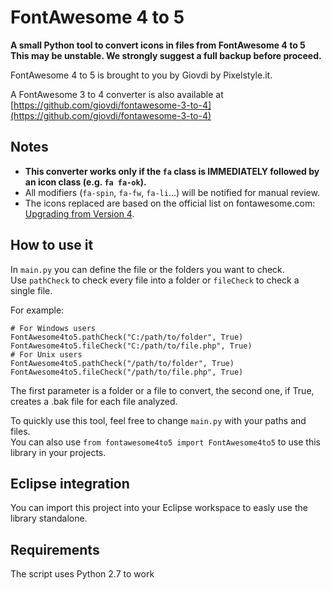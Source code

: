 # FontAwesome 4 to 5
**A small Python tool to convert icons in files from FontAwesome 4 to 5**  
**This may be unstable. We strongly suggest a full backup before proceed.**

FontAwesome 4 to 5 is brought to you by Giovdi by Pixelstyle.it.

A FontAwesome 3 to 4 converter is also available at [https://github.com/giovdi/fontawesome-3-to-4](https://github.com/giovdi/fontawesome-3-to-4)

## Notes

* **This converter works only if the `fa` class is IMMEDIATELY followed by an icon class (e.g. `fa fa-ok`).**  
* All modifiers (`fa-spin`, `fa-fw`, `fa-li`...) will be notified for manual review.
* The icons replaced are based on the official list on fontawesome.com: [Upgrading from Version 4](https://fontawesome.com/how-to-use/upgrading-from-4#icon-name-changes).

## How to use it
In `main.py` you can define the file or the folders you want to check.  
Use `pathCheck` to check every file into a folder or `fileCheck` to check a single file.

For example:
```
# For Windows users
FontAwesome4to5.pathCheck("C:/path/to/folder", True)
FontAwesome4to5.fileCheck("C:/path/to/file.php", True)
# For Unix users
FontAwesome4to5.pathCheck("/path/to/folder", True)
FontAwesome4to5.fileCheck("/path/to/file.php", True)
```

The first parameter is a folder or a file to convert, the second one, if True, creates a .bak file for each file analyzed.

To quickly use this tool, feel free to change `main.py` with your paths and files.  
You can also use `from fontawesome4to5 import FontAwesome4to5` to use this library in your projects.

## Eclipse integration
You can import this project into your Eclipse workspace to easly use the library standalone.

## Requirements
The script uses Python 2.7 to work